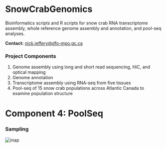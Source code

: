 # SnowCrabGenomics
Bioinformatics scripts and R scripts for snow crab RNA transcriptome assembly, whole reference genome assembly and annotation, and pool-seq analyses. 

__Contact:__      nick.jeffery@dfo-mpo.gc.ca

### Project Components
1. Genome assembly using long and short read sequencing, HiC, and optical mapping
2. Genome annotation
3. Transcriptome assembly using RNA-seq from five tissues
4. Pool-seq of 15 snow crab populations across Atlantic Canada to examine population structure

# Component 4: PoolSeq
### Sampling

![map](figures/CrabTempMap_Cropped-01.jpg)
